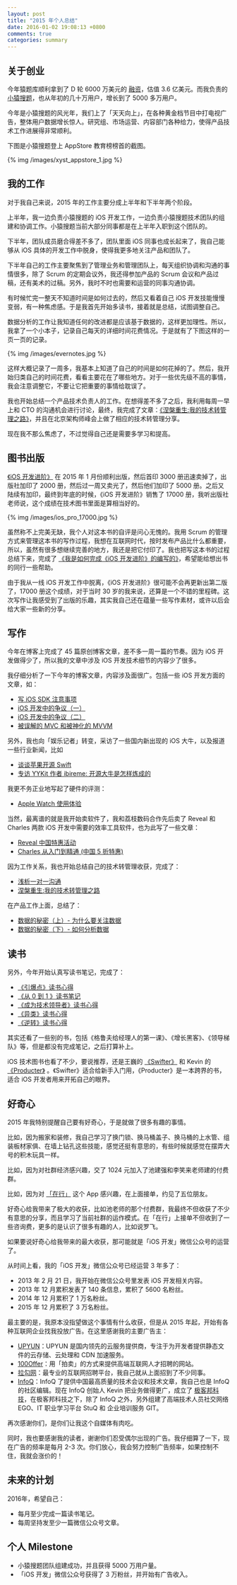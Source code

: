 ```yaml
---
layout: post
title: "2015 年个人总结"
date: 2016-01-02 19:08:13 +0800
comments: true
categories: summary
---
```


## 关于创业

今年猿题库顺利拿到了 D 轮 6000 万美元的 [融资](http://36kr.com/p/531286.html)，估值 3.6 亿美元。而我负责的 [小猿搜题](http://www.yuansouti.com/)，也从年初的几十万用户，增长到了 5000 多万用户。

今年是小猿搜题的风光年，我们上了「天天向上」，在各种黄金档节目中打电视广告，整体用户数据增长惊人。研究组、市场运营、内容部门各种给力，使得产品技术工作进展得非常顺利。

下图是小猿搜题登上 AppStore 教育榜榜首的截图。

{% img /images/xyst_appstore_1.jpg %}

## 我的工作

对于我自己来说，2015 年的工作主要分成上半年和下半年两个阶段。

上半年，我一边负责小猿搜题的 iOS 开发工作，一边负责小猿搜题技术团队的组建和协调工作。小猿搜题当前大部分同事都是在上半年入职到这个团队的。

下半年，团队成员磨合得差不多了，团队里面 iOS 同事也成长起来了，我自己能够从 iOS 具体的开发工作中脱身，使得我更多地关注产品和团队了。

下半年自己的工作主要聚焦到了管理业务和管理团队上，每天组织协调和沟通的事情很多，除了 Scrum 的定期会议外，我还得参加产品的 Scrum 会议和产品过稿，还有美术的过稿。另外，我时不时也需要和运营的同事沟通协调。

有时候忙完一整天不知道时间是如何过去的，然后又看着自己 iOS 开发技能慢慢变弱，有一种焦虑感。于是我首先开始多读书，接着就是总结，试图调整自己。

数据分析的工作让我知道任何的改进都是应该基于数据的，这样更加理性。所以，我拿了一个小本子，记录自己每天的详细时间花费情况。于是就有了下图这样的一页一页的记录。

{% img /images/evernotes.jpg %}

这样大概记录了一周多，我基本上知道了自己的时间是如何花掉的了。然后，我开始归类自己的时间花费，看看主要花在了哪些地方。对于一些优先级不高的事情，我会注意调整它，不要让它把重要的事情给耽误了。

我也开始总结一个产品技术负责人的工作。在想得差不多了之后，我利用每周一早上和 CTO 的沟通机会进行讨论，最终，我完成了文章：[《涅槃重生:我的技术转管理之路》](/2015/12/18/from-dev-to-manager/)，并且在北京架构师峰会上做了相应的技术转管理分享。

现在我不那么焦虑了，不过觉得自己还是需要多学习和提高。

## 图书出版

[《iOS 开发进阶》](http://item.jd.com/11598468.html) 在 2015 年 1 月份顺利出版，然后首印 3000 册迅速卖掉了，出版社加印了 2000 册，然后过一周又卖光了，然后他们加印了 5000 册。之后又陆续有加印，最终到年底的时候，《iOS 开发进阶》销售了 17000 册，我听出版社老师说，这个成绩在技术图书里面是算相当好的。

{% img /images/ios_pro_17000.jpg %}

虽然称不上完美无缺，我个人对这本书的自评是问心无愧的。我用 Scrum 的管理方式来管理这本书的写作过程，我想在互联网时代，按时发布产品比什么都重要，所以，虽然有很多想继续完善的地方，我还是把它付印了。我也把写这本书的过程总结下来，完成了 [《我是如何完成《iOS 开发进阶》的编写的》](/2015/01/11/how-to-finish-ios-pro-book/)，希望能给想出书的同行一些帮助。

由于我从一线 iOS 开发工作中脱离，《iOS 开发进阶》很可能不会再更新出第二版了，17000 册这个成绩，对于当时 30 岁的我来说，还算是一个不错的里程碑。这次写作让我感受到了出版的乐趣，其实我自己还在蕴量一些写作素材，或许以后会给大家一些新的分享。

## 写作

今年在博客上完成了 45 篇原创博客文章，差不多一周一篇的节奏。因为 iOS 开发做得少了，所以我的文章中涉及 iOS 开发技术细节的内容少了很多。

我仔细分析了一下今年的博客文章，内容涉及面很广。包括一些 iOS 开发方面的文章，如：

 * [写 iOS SDK 注意事项](/2015/01/31/write-sdk-tips/)
 * [iOS 开发中的争议（一）](/2015/03/15/ios-dev-controversy-1/)
 * [iOS 开发中的争议（二）](/2015/03/22/ios-dev-controversy-2/)
 * [被误解的 MVC 和被神化的 MVVM](/2015/11/02/mvc-and-mvvm/)

另外，我也向「娱乐记者」转变，采访了一些国内新出现的 iOS 大牛，以及报道一些行业新闻，比如

 * [谈谈苹果开源 Swift](/2015/06/16/talk-about-swift-open-source/)
 * [专访 YYKit 作者 ibireme: 开源大牛是怎样炼成的](/2015/11/26/yykit-auther-interview/)

我更不务正业地写起了硬件的评测：

 * [Apple Watch 使用体验](/2015/06/28/apple-watch-usage-exp/)

当然，最离谱的就是我开始卖软件了，我和荔枝数码合作先后卖了 Reveal 和 Charles 两款 iOS 开发中需要的效率工具软件，也为此写了一些文章：

 * [Reveal 中国特惠活动](/2015/05/25/can-we-buy-time/)
 * [Charles 从入门到精通 (中国 5 折特惠)](/2015/11/14/charles-introduction/)

因为工作关系，我也开始总结自己的技术转管理收获，完成了：

 * [浅析一对一沟通](/2015/10/25/one-on-one-summary/)
 * [涅槃重生:我的技术转管理之路](/2015/12/18/from-dev-to-manager/)

在产品工作上面，总结了：

 * [数据的秘密（上）- 为什么要关注数据](/2015/09/02/why-we-need-monitor-data/)
 * [数据的秘密（下）- 如何分析数据](/2015/09/03/how-to-monitor-data/)

## 读书

另外，今年开始认真写读书笔记，完成了：

 * [《引爆点》读书心得](/2015/03/01/tipping-point/)
 * [《从 0 到 1 》读书笔记](/2015/04/04/from-0-to-1-book-summary/)
 * [《成为技术领导者》读书心得](/2015/08/01/become-a-tech-leader-summary/)
 * [《异类》读书心得](/2015/08/02/the-story-of-success-book-summary/)
 * [《逆转》读书心得](/2015/08/22/reverse-book-summary/)

其实还看了一些别的书，包括《格鲁夫给经理人的第一课》、《增长黑客》、《领导梯队》等，但是都没有完成笔记，之后打算补上。

iOS 技术图书也看了不少，要说推荐，还是王巍的 [《Swifter》](https://selfstore.io/products/171) 和 Kevin 的 [《Producter》](https://selfstore.io/products/367) 。《Swifter》适合给新手入门用，《Producter》是一本跨界的书，适合 iOS 开发者用来开拓自己的眼界。

## 好奇心

2015 年我特别提醒自己要有好奇心，于是就做了很多有趣的事情。

比如，因为搬家和装修，我自己学习了换门锁、换马桶盖子、换马桶的上水管、组装板材家俱、在墙上钻孔这些技能，感觉还挺有意思的，有些时候就感觉在摆弄大号的积木玩具一样。

比如，因为对社群经济感兴趣，交了 1024 元加入了池建强和李笑来老师建的付费群。

比如，因为对 [「在行」](http://www.zaih.com/mentor/84802679/topic/29864843/) 这个 App 感兴趣，在上面接单，约见了五位朋友。

好奇心给我带来了极大的收获，比如池老师的那个付费群，我最终不但收获了不少有意思的分享，而且学习了当前社群的运作模式。在「在行」上接单不但收到了一些咨询费，更多的是认识了很多有趣的人，比如说罗飞。

如果要说好奇心给我带来的最大收获，那可能就是「iOS 开发」微信公众号的运营了。

从时间上看，我的「iOS 开发」微信公众号已经运营 3 年多了：

 * 2013 年 2 月 21 日，我开始在微信公众号里发表 iOS 开发相关内容。
 * 2013 年 12 月累积发表了 140 条信息，累积了 5600 名粉丝。
 * 2014 年 12 月累积了 1 万名粉丝。
 * 2015 年 12 月累积了 3 万名粉丝。

最主要的是，我原本没指望做这个事情有什么收获，但是从 2015 年起，开始有各种互联网企业找我投放广告。在这里感谢我的主要广告主：

 * [UPYUN](https://www.upyun.com/zh/index.html)：UPYUN 是国内领先的云服务提供商，专注于为开发者提供静态文件的云存储、云处理和 CDN 加速服务。
 * [100Offer](http://100offer.com/)：用「拍卖」的方式来提供高端互联网人才招聘的网站。
 * [拉勾网](http://www.lagou.com/)：最专业的互联网招聘平台，我自己就从上面招到了不少同事。
 * [InfoQ](http://www.infoq.com/cn)：InfoQ 了提供中国最高质量的技术会议和技术文章，我自己也是 InfoQ 的社区编辑。现在 InfoQ 创始人 Kevin 把业务做得更广，成立了 [极客邦科技](http://www.geekbang.org/)，在极客邦科技之下，除了 InfoQ 之外，另外组建了高端技术人员社交网络 EGO、IT 职业学习平台 StuQ 和 企业培训服务 GIT。

再次感谢你们，是你们让我这个自媒体有肉吃。

同时，我也要感谢我的读者，谢谢你们忍受偶尔出现的广告。我仔细算了一下，现在广告的频率是每月 2-3 次。你们放心，我会努力控制广告频率，如果控制不住，我就会涨价的！

## 未来的计划

2016年，希望自己：
 
 * 每月至少完成一篇读书笔记。
 * 每周坚持发至少一篇微信公众号文章。

## 个人 Milestone

 * 小猿搜题团队组建成功，并且获得 5000 万用户量。
 * 「iOS 开发」微信公众号获得了 3 万粉丝，并开始有广告收入。

<!--

22 次

100 offer
 * http://mp.weixin.qq.com/s?__biz=MjM5NTIyNTUyMQ==&mid=444425913&idx=1&sn=edae69f061b7e963b626ff0564e0d55c#rd
 * http://mp.weixin.qq.com/s?__biz=MjM5NTIyNTUyMQ==&mid=210036524&idx=1&sn=6ac23a8a4a518dac51bbf875da788df2#rd
 * http://mp.weixin.qq.com/s?__biz=MjM5NTIyNTUyMQ==&mid=209774617&idx=1&sn=f36182036013a89567bb150be29440d2#rd
 * http://mp.weixin.qq.com/s?__biz=MjM5NTIyNTUyMQ==&mid=209555090&idx=1&sn=64986a94516329f65be25166f7f05f39#rd
 * http://mp.weixin.qq.com/s?__biz=MjM5NTIyNTUyMQ==&mid=204693407&idx=1&sn=53f7e05318aaad91e09ab8ff7043459b#rd
 * http://mp.weixin.qq.com/s?__biz=MjM5NTIyNTUyMQ==&mid=204526037&idx=1&sn=f86643463659011430cd6bbf3538ca13#rd

lagou:
 * http://mp.weixin.qq.com/s?__biz=MjM5NTIyNTUyMQ==&mid=443546076&idx=1&sn=2fee1e70380a8c04e0b346a3fb36b3d9#rd

 * http://mp.weixin.qq.com/s?__biz=MjM5NTIyNTUyMQ==&mid=440158123&idx=1&sn=9b0452fba8ab687b902cb3110846dbe4#rd

 * http://mp.weixin.qq.com/s?__biz=MjM5NTIyNTUyMQ==&mid=400074920&idx=1&sn=cbfcdca750798cc16e92ff7997ed61fb#rd

 * http://mp.weixin.qq.com/s?__biz=MjM5NTIyNTUyMQ==&mid=209664745&idx=1&sn=eedfa5d8c5f7183997a22d06a4c3904e#rd

 * http://mp.weixin.qq.com/s?__biz=MjM5NTIyNTUyMQ==&mid=208301774&idx=1&sn=adffaef537aff67f01db3992be796c89#rd

 * http://mp.weixin.qq.com/s?__biz=MjM5NTIyNTUyMQ==&mid=206695843&idx=1&sn=2617a5966f347a98d6b9ef490f0292b4#rd

 * http://mp.weixin.qq.com/s?__biz=MjM5NTIyNTUyMQ==&mid=205584984&idx=1&sn=584e2913718833020cfd990465e3afe5#rd



infoQ:
 * http://mp.weixin.qq.com/s?__biz=MjM5NTIyNTUyMQ==&mid=421410076&idx=1&sn=8a6671aa72abfadb03cfb8f224523838#rd
 * http://mp.weixin.qq.com/s?__biz=MjM5NTIyNTUyMQ==&mid=405922788&idx=1&sn=e1f2a1e5b4ccddd2f0b31eefdafd56ae#wechat_redirect

pgyer:

http://mp.weixin.qq.com/s?__biz=MjM5NTIyNTUyMQ==&mid=420641198&idx=1&sn=f43c61cb451db72d4145fbaad089b8ba#rd 

BugTags:

http://mp.weixin.qq.com/s?__biz=MjM5NTIyNTUyMQ==&mid=209938150&idx=1&sn=4ff4715b21d88a384c747e098fa9c1aa#rd

UPYUN:
 * http://mp.weixin.qq.com/s?__biz=MjM5NTIyNTUyMQ==&mid=209728624&idx=1&sn=1ab063924d3d8863c7c66a9f820e34c7#rd
 * http://mp.weixin.qq.com/s?__biz=MjM5NTIyNTUyMQ==&mid=208075893&idx=1&sn=09164a9954092d12ba2a5eb341cb857b#rd

丰厚资本:

 * http://mp.weixin.qq.com/s?__biz=MjM5NTIyNTUyMQ==&mid=209397391&idx=1&sn=8e9ff6100379bd289a901c4aec400e8e#rd

借贷宝:
 * http://mp.weixin.qq.com/s?__biz=MjM5NTIyNTUyMQ==&mid=209067756&idx=1&sn=396d17ec6f2aefc6547ae488719ff669#rd

理财工场:
 * http://mp.weixin.qq.com/s?__biz=MjM5NTIyNTUyMQ==&mid=208847424&idx=2&sn=d26831cf3d4f41639c8fbf37ba662c55#rd

-->
